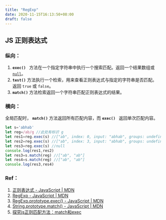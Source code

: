 ```yaml
---
title: "RegExp"
date: 2020-11-15T16:13:50+08:00
draft: false
---
```


## JS 正则表达式

### 纵向：

1. **`exec() `** 方法在一个指定字符串中执行一个搜索匹配。返回一个结果数组或 [`null`](https://developer.mozilla.org/zh-CN/docs/Web/JavaScript/Reference/Global_Objects/null)。
2. **`test()`**  方法执行一个检索，用来查看正则表达式与指定的字符串是否匹配。返回 `true` 或 `false`。
3.  **`match()`** 方法检索返回一个字符串匹配正则表达式的结果。

### 横向：

全局匹配时， **`match()`** 方法返回所有匹配内容，而 **`exec() `** 返回单次匹配内容。

```js
let s='abhab'
let reg=/ab/g //此处有标识 g
let res1=reg.exec(s) //["ab", index: 0, input: "abhab", groups: undefined]
let res2=reg.exec(s) //["ab", index: 3, input: "abhab", groups: undefined]
let res3=reg.exec(s) //null
console.log(res1,res2)
let res3=s.match(reg) //["ab", "ab"]
let res4=s.match(reg) //["ab", "ab"]
console.log(res3,res4)
```



### Ref：

1. [正则表达式 - JavaScript | MDN](https://developer.mozilla.org/zh-CN/docs/Web/JavaScript/Guide/Regular_Expressions)
2. [RegExp - JavaScript | MDN](https://developer.mozilla.org/zh-CN/docs/Web/JavaScript/Reference/Global_Objects/RegExp)
3. [RegExp.prototype.exec() - JavaScript | MDN](https://developer.mozilla.org/zh-CN/docs/Web/JavaScript/Reference/Global_Objects/RegExp/exec)
4. [String.prototype.match() - JavaScript | MDN](https://developer.mozilla.org/zh-CN/docs/Web/JavaScript/Reference/Global_Objects/String/match)
5. [探究js正则匹配方法：match和exec](https://juejin.im/post/6844903828374945799)

